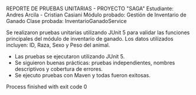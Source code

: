 REPORTE DE PRUEBAS UNITARIAS - PROYECTO "SAGA"
Estudiante: Andres Arcila - Cristian Casiani
Módulo probado: Gestión de Inventario de Ganado
Clase probada: InventarioGanadoService

Se realizaron pruebas unitarias utilizando JUnit 5 
para validar las funciones principales del módulo de inventario de ganado.
Los datos utilizados incluyen: ID, Raza, Sexo y Peso del animal.

- Las pruebas se ejecutaron utilizando JUnit 5.
- Se siguieron buenas prácticas: pruebas independientes, nombres descriptivos y cobertura de errores.
- Se ejecuto pruebas con Maven y todas fueron exitosas.

Process finished with exit code 0





